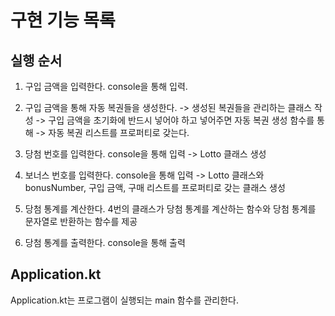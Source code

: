 # 구현 기능 목록

## 실행 순서
1. 구입 금액을 입력한다.
console을 통해 입력.

2. 구입 금액을 통해 자동 복권들을 생성한다.
-> 생성된 복권들을 관리하는 클래스 작성
  -> 구입 금액을 초기화에 반드시 넣어야 하고 넣어주면 자동 복권 생성 함수를 통해
  -> 자동 복권 리스트를 프로퍼티로 갖는다.

3. 당첨 번호를 입력한다.
console을 통해 입력
-> Lotto 클래스 생성

4. 보너스 번호를 입력한다.
console을 통해 입력
-> Lotto 클래스와 bonusNumber, 구입 금액, 구매 리스트를 프로퍼티로 갖는 클래스 생성

5. 당첨 통계를 계산한다.
4번의 클래스가 당첨 통계를 계산하는 함수와 당첨 통계를 문자열로 반환하는 함수를 제공

7. 당첨 통계를 출력한다.
console을 통해 출력

## Application.kt
Application.kt는 프로그램이 실행되는 main 함수를 관리한다.

### 
